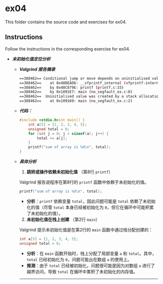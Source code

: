 # ex04

This folder contains the source code and exercises for ex04.

## Instructions
Follow the instructions in the corresponding exercise for ex04.
- ***未初始化值定位分析***
    - ***Valgrind 报告摘录***
        
        ```bash
        ==388462== Conditional jump or move depends on uninitialised value(s)
        ==388462==    at 0x48DEAD6: __vfprintf_internal (vfprintf-internal.c:1516)
        ==388462==    by 0x48C879E: printf (printf.c:33)
        ==388462==    by 0x1091E7: main (no_segfault_ex.c:8)
        ==388462==  Uninitialised value was created by a stack allocation
        ==388462==    at 0x109169: main (no_segfault_ex.c:2)
        
        ```
        
    - ***代码：***
        
        ```c
        #include <stdio.h>int main() {
            int a[5] = {1, 2, 3, 4, 5};
            unsigned total = 0;
            for (int j = 0; j < sizeof(a); j++) {
                total += a[j];
            }
            printf("sum of array is %d\n", total);
        }
        
        ```
        
    - ***具体分析***
        
        1. **跳转或操作依赖未初始化值** （第8行 `printf`）
        
        Valgrind 报告说程序在第8行的 `printf` 函数中依赖于未初始化的值。
        
        ```c
        printf("sum of array is %d\n", total);
        ```
        
        - **分析**：`printf` 依赖变量 `total`，因此问题可能是 `total` 依赖了未初始化的值（尽管 `total` 本身已经被初始化为 `0`，但它在循环中可能积累了未初始化的值）。
        
        2. **未初始化值在栈上创建** （第2行 `main`）
        
        Valgrind 提示未初始化值是在第2行的 `main` 函数中通过栈分配创建的：
        
        ```c
        int a[5] = {1, 2, 3, 4, 5};
        unsigned total = 0;
        ```
        
        - **分析**：在 `main` 函数开始时，栈上分配了局部变量 `a` 和 `total`。其中，`total` 已经初始化为 `0`，问题可能出在数组 `a` 的使用上。
        - **推测**：由于 `total` 已经被初始化，问题很可能是因为对数组 `a` 进行了越界访问，导致 `total` 在循环中累积了未初始化的内存值。
        
        ---